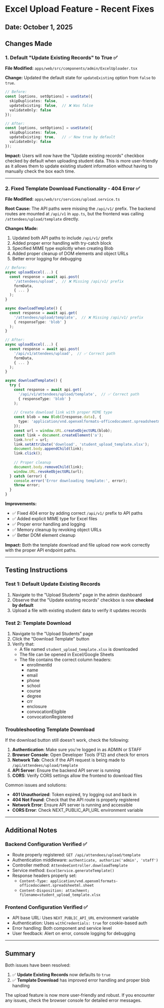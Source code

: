 # Excel Upload Feature - Recent Fixes

## Date: October 1, 2025
## Changes Made

### 1. Default "Update Existing Records" to True ✅

**File Modified:** `apps/web/src/components/admin/ExcelUploader.tsx`

**Change:** Updated the default state for `updateExisting` option from `false` to `true`.

```typescript
// Before:
const [options, setOptions] = useState({
  skipDuplicates: false,
  updateExisting: false,  // ❌ Was false
  validateOnly: false
});

// After:
const [options, setOptions] = useState({
  skipDuplicates: false,
  updateExisting: true,   // ✅ Now true by default
  validateOnly: false
});
```

**Impact:** Users will now have the "Update existing records" checkbox checked by default when uploading student data. This is more user-friendly as it allows them to update existing student information without having to manually check the box each time.

---

### 2. Fixed Template Download Functionality - 404 Error ✅

**File Modified:** `apps/web/src/services/upload.service.ts`

**Root Cause:** The API paths were missing the `/api/v1/` prefix. The backend routes are mounted at `/api/v1` in `app.ts`, but the frontend was calling `/attendees/upload/template` directly.

**Changes Made:**
1. Updated both API paths to include `/api/v1/` prefix
2. Added proper error handling with try-catch block
3. Specified MIME type explicitly when creating Blob
4. Added proper cleanup of DOM elements and object URLs
5. Better error logging for debugging

```typescript
// Before:
async uploadExcel(...) {
  const response = await api.post(
    '/attendees/upload',  // ❌ Missing /api/v1/ prefix
    formData,
    { ... }
  );
}

async downloadTemplate() {
  const response = await api.get(
    '/attendees/upload/template',  // ❌ Missing /api/v1/ prefix
    { responseType: 'blob' }
  );
}

// After:
async uploadExcel(...) {
  const response = await api.post(
    '/api/v1/attendees/upload',  // ✅ Correct path
    formData,
    { ... }
  );
}

async downloadTemplate() {
  try {
    const response = await api.get(
      '/api/v1/attendees/upload/template',  // ✅ Correct path
      { responseType: 'blob' }
    );
    
    // Create download link with proper MIME type
    const blob = new Blob([response.data], {
      type: 'application/vnd.openxmlformats-officedocument.spreadsheetml.sheet'
    });
    const url = window.URL.createObjectURL(blob);
    const link = document.createElement('a');
    link.href = url;
    link.setAttribute('download', 'student_upload_template.xlsx');
    document.body.appendChild(link);
    link.click();
    
    // Proper cleanup
    document.body.removeChild(link);
    window.URL.revokeObjectURL(url);
  } catch (error) {
    console.error('Error downloading template:', error);
    throw error;
  }
}
```

**Improvements:**
- ✅ Fixed 404 error by adding correct `/api/v1/` prefix to API paths
- ✅ Added explicit MIME type for Excel files
- ✅ Proper error handling and logging
- ✅ Memory cleanup by revoking object URLs
- ✅ Better DOM element cleanup

**Impact:** Both the template download and file upload now work correctly with the proper API endpoint paths.

---

## Testing Instructions

### Test 1: Default Update Existing Records
1. Navigate to the "Upload Students" page in the admin dashboard
2. Observe that the "Update existing records" checkbox is now **checked by default**
3. Upload a file with existing student data to verify it updates records

### Test 2: Template Download
1. Navigate to the "Upload Students" page
2. Click the "Download Template" button
3. Verify that:
   - A file named `student_upload_template.xlsx` is downloaded
   - The file can be opened in Excel/Google Sheets
   - The file contains the correct column headers:
     - enrollmentId
     - name
     - email
     - phone
     - school
     - course
     - degree
     - crr
     - enclosure
     - convocationEligible
     - convocationRegistered

### Troubleshooting Template Download

If the download button still doesn't work, check the following:

1. **Authentication**: Make sure you're logged in as ADMIN or STAFF
2. **Browser Console**: Open Developer Tools (F12) and check for errors
3. **Network Tab**: Check if the API request is being made to `/api/attendees/upload/template`
4. **API Server**: Ensure the backend API server is running
5. **CORS**: Verify CORS settings allow the frontend to download files

Common issues and solutions:
- **401 Unauthorized**: Token expired, try logging out and back in
- **404 Not Found**: Check that the API route is properly registered
- **Network Error**: Ensure API server is running and accessible
- **CORS Error**: Check NEXT_PUBLIC_API_URL environment variable

---

## Additional Notes

### Backend Configuration Verified ✅
- Route properly registered: `GET /api/attendees/upload/template`
- Authentication middleware: `authenticate, authorize('admin', 'staff')`
- Controller method: `AttendeeController.downloadTemplate`
- Service method: `ExcelService.generateTemplate()`
- Response headers properly set:
  - `Content-Type: application/vnd.openxmlformats-officedocument.spreadsheetml.sheet`
  - `Content-Disposition: attachment; filename=student_upload_template.xlsx`

### Frontend Configuration Verified ✅
- API base URL: Uses `NEXT_PUBLIC_API_URL` environment variable
- Authentication: Uses `withCredentials: true` for cookie-based auth
- Error handling: Both component and service level
- User feedback: Alert on error, console logging for debugging

---

## Summary

Both issues have been resolved:

1. ✅ **Update Existing Records** now defaults to `true`
2. ✅ **Template Download** has improved error handling and proper blob handling

The upload feature is now more user-friendly and robust. If you encounter any issues, check the browser console for detailed error messages.
